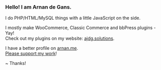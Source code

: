 ### Hello! I am Arnan de Gans.

I do PHP/HTML/MySQL things with a little JavaScript on the side.

I mostly make WooCommerce, Classic Commerce and bbPress plugins - Yay! \
Check out my plugins on my website: [ajdg.solutions](https://ajdg.solutions/?mtm_campaign=github).

I have a better profile on [arnan.me](https://www.arnan.me/?mtm_campaign=github). \
[Please support my work](https://www.arnan.me/donate.html?mtm_campaign=github)!

~ Thanks!
